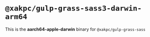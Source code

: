 # `@xakpc/gulp-grass-sass3-darwin-arm64`

This is the **aarch64-apple-darwin** binary for `@xakpc/gulp-grass-sass`
